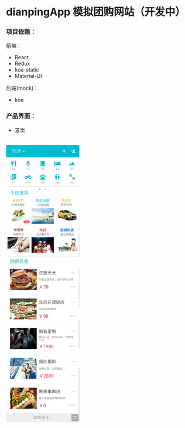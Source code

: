 # dianpingApp 模拟团购网站（开发中）

### 项目依赖：
前端：
* React
* Redux
* koa-static
* Material-UI

后端(mock)：
* koa

### 产品界面：
* 首页
<br />
<img src="./docs/imgs/first-page.jpg" alt="first-page-pic" style="width: 200px;"/>